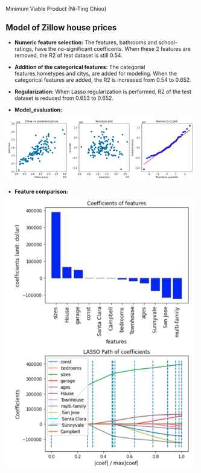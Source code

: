 Minimum Viable Product (Ni-Ting Chiou)

##  Model of Zillow house prices

* **Numeric feature selection:** The features, bathrooms and school-ratings, have the no-significant coefficents. When these 2 features are removed, the R2 of test dataset is still 0.54.

* **Addition of the categorical features:** The categorial features,hometypes and citys, are added for modeling. When the categorical features are added, the R2 is increased from 0.54 to 0.652.

* **Regularization:** When Lasso regularization is performed, R2 of the test dataset is reduced from 0.653 to 0.652.




* **Model_evaluation:** 

![alt text](https://github.com/chiouNT/Linear_regression/blob/main/Images/Model_evaluation.png)


* **Feature comparison:** 

![alt text](https://github.com/chiouNT/Linear_regression/blob/main/Images/Feature%20comparison.png)


